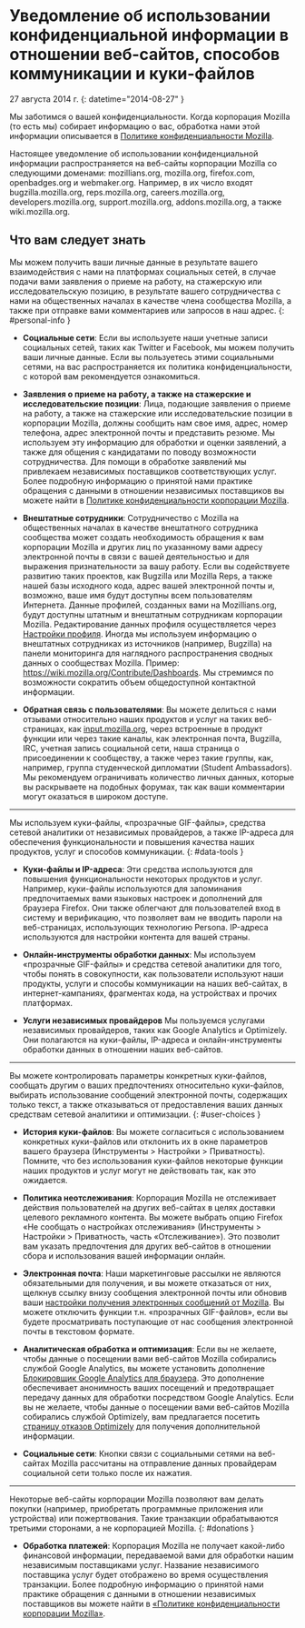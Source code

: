 # Уведомление об использовании конфиденциальной информации в отношении веб-сайтов, способов коммуникации и куки-файлов

27 августа 2014 г.
{: datetime="2014-08-27" }

Мы заботимся о вашей конфиденциальности. Когда корпорация Mozilla (то есть мы) собирает  информацию о вас, обработка нами этой информации описывается в [Политике конфиденциальности Mozilla](https://www.mozilla.org/privacy/).

Настоящее уведомление об использовании конфиденциальной информации распространяется на веб-сайты корпорации Mozilla со следующими доменами: mozillians.org, mozilla.org, firefox.com, openbadges.org и webmaker.org. Например, в их число входят bugzilla.mozilla.org, reps.mozilla.org, careers.mozilla.org, developers.mozilla.org, support.mozilla.org, addons.mozilla.org, а также wiki.mozilla.org.

## Что вам следует знать

Мы можем получить ваши личные данные в результате вашего взаимодействия с нами на платформах социальных сетей, в случае подачи вами заявления о приеме на работу, на стажерскую или исследовательскую позицию, в результате вашего сотрудничества с нами на общественных началах в качестве члена сообщества Mozilla, а также при отправке вами комментариев или запросов в наш адрес.
{: #personal-info }

* **Социальные сети**: Если вы используете наши учетные записи социальных сетей, таких как Twitter и Facebook, мы можем получить ваши личные данные. Если вы пользуетесь этими социальными сетями, на вас распространяется их политика конфиденциальности, с которой вам рекомендуется ознакомиться.

* **Заявления о приеме на работу, а также на стажерские и исследовательские позиции**: Лица, подающие заявления о приеме на работу, а также на стажерские или исследовательские позиции в корпорации Mozilla, должны сообщить нам свое имя, адрес, номер телефона, адрес электронной почты и представить резюме. Мы используем эту информацию для обработки и оценки заявлений, а также для общения с кандидатами по поводу возможности сотрудничества. Для помощи в обработке заявлений мы привлекаем независимых поставщиков соответствующих услуг. Более подробную информацию о принятой нами практике обращения с данными в отношении независимых поставщиков вы можете найти в [Политике конфиденциальности корпорации Mozilla](https://www.mozilla.org/privacy/).

* **Внештатные сотрудники**: Сотрудничество с Mozilla на общественных началах в качестве внештатного сотрудника сообщества может создать необходимость обращения к вам корпорации Mozilla и других лиц по указанному вами адресу электронной почты в связи с вашей деятельностью и для выражения признательности за вашу работу. Если вы содействуете развитию таких проектов, как Bugzilla или Mozilla Reps, а также  нашей базы исходного кода, адрес вашей электронной почты и, возможно, ваше имя будут доступны всем пользователям Интернета. Данные профилей, созданных вами на Mozillians.org, будут доступны штатным и внештатным сотрудникам корпорации Mozilla. Редактирование данных профиля осуществляется через [Настройки профиля](https://mozillians.org/user/edit). Иногда мы используем информацию о внештатных сотрудниках из источников (например, Bugzilla) на панели мониторинга для наглядного распространения сводных данных о сообществах Mozilla. Пример: <https://wiki.mozilla.org/Contribute/Dashboards>. Мы стремимся по возможности сократить объем общедоступной контактной информации.

* **Обратная связь с пользователями**:  Вы можете делиться с нами отзывами относительно наших продуктов и услуг на таких веб-страницах, как [input.mozilla.org](https://input.mozilla.org/), через встроенные в продукт функции или через такие каналы, как электронная почта, Bugzilla, IRC, учетная запись социальной сети, наша страница о присоединении к сообществу, а также через такие группы, как, например, группа студенческой дипломатии (Student Ambassadors). Мы рекомендуем ограничивать количество личных данных, которые вы раскрываете на подобных форумах, так как ваши комментарии могут оказаться в широком доступе.

---------------------------------------

Мы используем куки-файлы, «прозрачные GIF-файлы», средства сетевой аналитики от независимых провайдеров, а также IP-адреса для обеспечения функциональности и повышения качества наших продуктов, услуг и способов коммуникации.
{: #data-tools }

* **Куки-файлы и IP-адреса**: Эти средства используются для повышения функциональности некоторых продуктов и услуг. Например, куки-файлы используются для запоминания предпочитаемых вами языковых настроек и дополнений для браузера Firefox. Они также облегчают для пользователей вход в систему и верификацию, что позволяет вам не вводить пароли на веб-страницах, использующих технологию Persona.  IP-адреса используются для настройки контента для вашей страны.

* **Онлайн-инструменты обработки данных**: Мы используем «прозрачные GIF-файлы» и средства сетевой аналитики для того, чтобы понять в совокупности, как пользователи используют наши продукты, услуги и способы коммуникации на наших веб-сайтах, в интернет-кампаниях, фрагментах кода, на устройствах и прочих платформах.

* **Услуги независимых провайдеров** Мы пользуемся услугами независимых провайдеров, таких как Google Analytics и Optimizely.  Они полагаются на куки-файлы, IP-адреса и онлайн-инструменты обработки данных в отношении наших веб-сайтов.

---------------------------------------

Вы можете контролировать параметры конкретных куки-файлов, сообщать другим о ваших предпочтениях относительно куки-файлов, выбирать использование сообщений электронной почты, содержащих только текст, а также отказываться от предоставления ваших данных средствам сетевой аналитики и оптимизации.
{: #user-choices }

* **История куки-файлов**: Вы можете согласиться с использованием конкретных куки-файлов или отклонить их в окне параметров вашего браузера (Инструменты > Настройки > Приватность). Помните, что без использования куки-файлов некоторые функции наших продуктов и услуг могут не действовать так, как это ожидается.

* **Политика неотслеживания**: Корпорация Mozilla не отслеживает действия пользователей на других веб-сайтах в целях доставки целевого рекламного контента.  Вы можете выбрать опцию Firefox «Не сообщать о настройках отслеживания» (Инструменты > Настройки > Приватность, часть «Отслеживание»). Это позволит вам указать предпочтения для других веб-сайтов в отношении сбора и использования вашей информации онлайн.

* **Электронная почта**: Наши маркетинговые рассылки не являются обязательными для получения, и вы можете отказаться от них, щелкнув ссылку внизу сообщения электронной почты или обновив ваши [настройки получения электронных сообщений от Mozilla](https://www.mozilla.org/newsletter/recovery/). Вы можете отключить функции т.н. «прозрачных GIF-файлов», если вы будете просматривать поступающие от нас сообщения электронной почты в текстовом формате.

* **Аналитическая обработка и оптимизация**: Если вы не желаете, чтобы данные о посещении вами веб-сайтов Mozilla собирались службой Google Analytics, вы можете установить дополнение [Блокировщик Google Analytics для браузера](https://tools.google.com/dlpage/gaoptout). Это дополнение обеспечивает анонимность ваших посещений и предотвращает передачу данных для обработки посредством Google Analytics.
Если вы не желаете, чтобы данные о посещении вами веб-сайтов Mozilla собирались службой Optimizely, вам предлагается посетить [страницу отказов Optimizely](https://www.optimizely.com/opt_out) для получения дополнительной информации.

* **Социальные сети**: Кнопки связи с социальными сетями на веб-сайтах Mozilla рассчитаны на отправление данных провайдерам социальной сети только после их нажатия.

---------------------------------------

Некоторые веб-сайты корпорации Mozilla позволяют вам делать покупки (например, приобретать программные приложения или устройства) или пожертвования. Такие транзакции обрабатываются третьими сторонами, а не корпорацией Mozilla.
{: #donations }

* **Обработка платежей**:   Корпорация Mozilla не получает какой-либо финансовой информации, передаваемой вами для обработки нашим независимым поставщиками услуг. Название независимого поставщика услуг будет отображено во время осуществления транзакции.  Более подробную информацию о принятой нами практике обращения с данными в отношении независимых поставщиков вы можете найти в [«Политике конфиденциальности корпорации Mozilla»](https://www.mozilla.org/privacy/).
